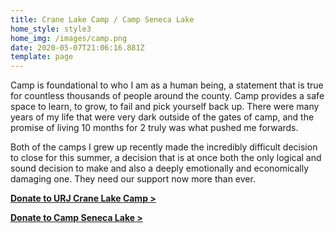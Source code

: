 ```yaml
---
title: Crane Lake Camp / Camp Seneca Lake
home_style: style3
home_img: /images/camp.png
date: 2020-05-07T21:06:16.881Z
template: page
---
```

Camp is foundational to who I am as a human being, a statement that is true for countless thousands of people around the county. Camp provides a safe space to learn, to grow, to fail and pick yourself back up. There were many years of my life that were very dark outside of the gates of camp, and the promise of living 10 months for 2 truly was what pushed me forwards.

Both of the camps I grew up recently made the incredibly difficult decision to close for this summer, a decision that is at once both the only logical and sound decision to make and also a deeply emotionally and economically damaging one. They need our support now more than ever.

**[Donate to URJ Crane Lake Camp >](https://cranelakecamp.org/give/)**

**[Donate to Camp Seneca Lake >](https://donatenow.networkforgood.org/jccrochester)**
